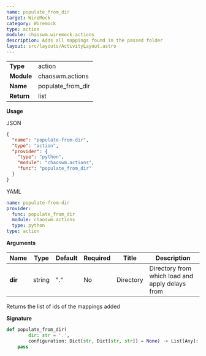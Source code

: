 ```yaml
---
name: populate_from_dir
target: WireMock
category: Wiremock
type: action
module: chaoswm.wiremock.actions
description: Adds all mappings found in the passed folder
layout: src/layouts/ActivityLayout.astro
---
```


|            |                   |
| ---------- | ----------------- |
| **Type**   | action            |
| **Module** | chaoswm.actions   |
| **Name**   | populate_from_dir |
| **Return** | list              |

**Usage**

JSON

```json
{
  "name": "populate-from-dir",
  "type": "action",
  "provider": {
    "type": "python",
    "module": "chaoswm.actions",
    "func": "populate_from_dir"
  }
}
```

YAML

```yaml
name: populate-from-dir
provider:
  func: populate_from_dir
  module: chaoswm.actions
  type: python
type: action
```

**Arguments**

| Name    | Type   | Default | Required | Title     | Description                                     |
| ------- | ------ | ------- | -------- | --------- | ----------------------------------------------- |
| **dir** | string | "."     | No       | Directory | Directory from which load and apply delays from |

Returns the list of ids of the mappings added

**Signature**

```python
def populate_from_dir(
        dir: str = '.',
        configuration: Dict[str, Dict[str, str]] = None) -> List[Any]:
    pass
```
